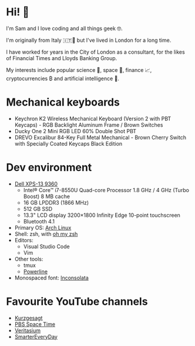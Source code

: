 # Hi! 👋

I'm Sam and I love coding and all things geek 🤓.

I'm originally from Italy 🇮🇹🍝 but I've lived in London for a long time.

I have worked for years in the City of London as a consultant, for the likes of Financial Times and Lloyds Banking Group.

My interests include popular science 🧪, space 🚀, finance 📈, cryptocurrencies ₿ and artificial intelligence 🧠.

# Mechanical keyboards

- Keychron K2 Wireless Mechanical Keyboard (Version 2 with PBT Keycaps) - RGB Backlight Aluminum Frame / Brown Switches
- Ducky One 2 Mini RGB LED 60% Double Shot PBT
- DREVO Excalibur 84-Key Full Metal Mechanical - Brown Cherry Switch with Specially Coated Keycaps Black Edition

# Dev environment

- [Dell XPS-13 9360](https://www.dell.com/lt/p/xps-13-9360-laptop/pd)
  - Intel® Core™ i7-8550U Quad-core Processor 1.8 GHz / 4 GHz (Turbo Boost) 8 MB cache
  - 16 GB LPDDR3 (1866 MHz)
  - 512 GB SSD
  - 13.3" LCD display 3200×1800 Infinity Edge 10-point touchscreen
  - Bluetooth 4.1
- Primary OS: [Arch Linux](https://www.archlinux.org/)
- Shell: zsh, with [oh my zsh](https://ohmyz.sh/)
- Editors:
  - Visual Studio Code
  - Vim
- Other tools:
  - tmux
  - [Powerline](https://powerline.readthedocs.io/en/master/)
- Monospaced font: [Inconsolata](https://levien.com/type/myfonts/inconsolata.html)

# Favourite YouTube channels
- [Kurzgesagt](https://www.youtube.com/channel/UCsXVk37bltHxD1rDPwtNM8Q)
- [PBS Space Time](https://www.youtube.com/channel/UC7_gcs09iThXybpVgjHZ_7g)
- [Veritasium](https://www.youtube.com/user/1veritasium)
- [SmarterEveryDay](https://www.youtube.com/user/destinws2)

